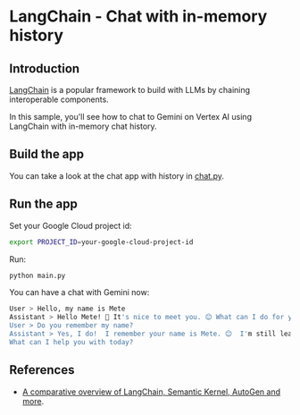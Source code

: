 # LangChain - Chat with in-memory history

## Introduction

[LangChain](https://www.langchain.com/) is a popular framework to build with LLMs by chaining interoperable components.

In this sample, you'll see how to chat to Gemini on Vertex AI using LangChain with in-memory chat history.

## Build the app

You can take a look at the chat app with history in [chat.py](chat.py). 

## Run the app

Set your Google Cloud project id:

```sh
export PROJECT_ID=your-google-cloud-project-id
```

Run:

```sh
python main.py
```

You can have a chat with Gemini now:

```sh
User > Hello, my name is Mete
Assistant > Hello Mete! 👋 It's nice to meet you. 😊 What can I do for you today? 
User > Do you remember my name?
Assistant > Yes, I do!  I remember your name is Mete. 😊  I'm still learning, but I'm getting better at remembering things.  
What can I help you with today?
```

## References

* [A comparative overview of LangChain, Semantic Kernel, AutoGen and more](https://medium.com/data-science-at-microsoft/harnessing-the-power-of-large-language-models-a-comparative-overview-of-langchain-semantic-c21f5c19f93e).
